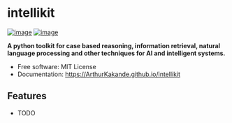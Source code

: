 # intellikit


[![image](https://img.shields.io/pypi/v/intellikit.svg)](https://pypi.python.org/pypi/intellikit)
[![image](https://img.shields.io/conda/vn/conda-forge/intellikit.svg)](https://anaconda.org/conda-forge/intellikit)


**A python toolkit for case based reasoning, information retrieval, natural language processing and other techniques for AI and intelligent systems.**


-   Free software: MIT License
-   Documentation: https://ArthurKakande.github.io/intellikit
    

## Features

-   TODO
